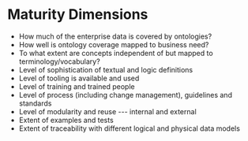 # Maturity Dimensions

- How much of the enterprise data is covered by ontologies?
- How well is ontology coverage mapped to business need?
- To what extent are concepts independent of but mapped to terminology/vocabulary?
- Level of sophistication of textual and logic definitions
- Level of tooling is available and used
- Level of training and trained people
- Level of process (including change management), guidelines and standards
- Level of modularity and reuse --- internal and external
- Extent of examples and tests
- Extent of traceability with different logical and physical data models
